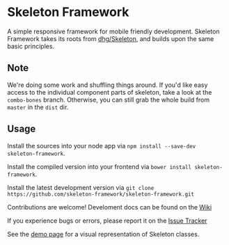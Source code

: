 # Skeleton Framework

A simple responsive framework for mobile friendly development. Skeleton Framework takes its roots from [dhg/Skeleton](https://github.com/dhg/Skeleton), and builds upon the same basic principles.

## Note

We're doing some work and shuffling things around. If you'd like easy access to the individual component parts of skeleton, take a look at the `combo-bones` branch. Otherwise, you can still grab the whole build from `master` in the `dist` dir.

## Usage

Install the sources into your node app via `npm install --save-dev skeleton-framework`.

Install the compiled version into your frontend via `bower install skeleton-framework`.

Install the latest development version via `git clone https://github.com/skeleton-framework/skeleton-framework.git`

Contributions are welcome! Develoment docs can be found on the [Wiki](https://github.com/skeleton-framework/skeleton-framework/wiki/Skeleton-Framework-Development)

If you experience bugs or errors, please report it on the [Issue Tracker](https://github.com/skeleton-framework/skeleton-framework/issues)

See the [demo page](dist/index.html) for a visual representation of Skeleton classes.
